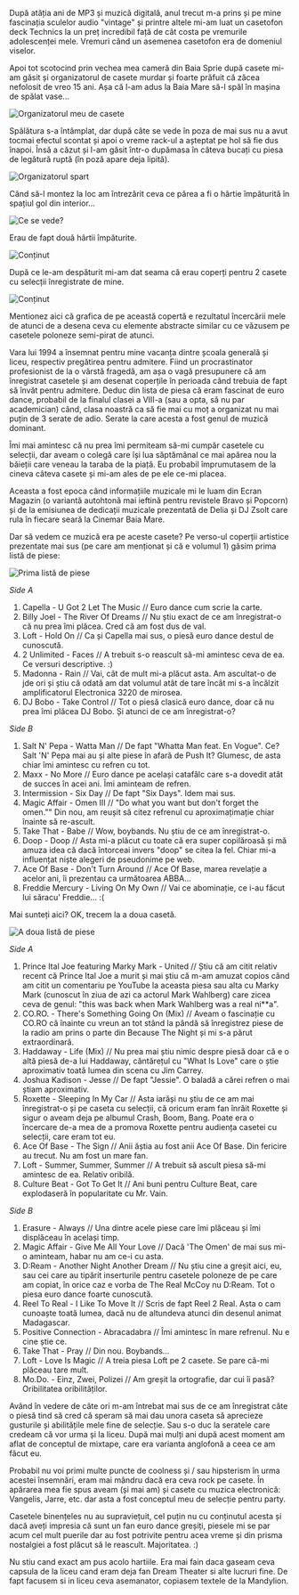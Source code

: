 După atâția ani de MP3 și muzică digitală, anul trecut m-a prins și pe mine fascinația sculelor audio "vintage" și printre altele mi-am luat un casetofon deck Technics la un preț incredibil față de cât costa pe vremurile adolescenței mele. Vremuri când un asemenea casetofon era de domeniul viselor.

Apoi tot scotocind prin vechea mea cameră din Baia Sprie după casete mi-am găsit și organizatorul de casete murdar și foarte prăfuit că zăcea nefolosit de vreo 15 ani. Așa că l-am adus la Baia Mare să-l spăl în mașina de spălat vase...

![Organizatorul meu de casete](https://content.rusiczki.net/2018/01/ctm-01-organizator-de-casete-1000x667.jpg)

Spălătura s-a întâmplat, dar după câte se vede în poza de mai sus nu a avut tocmai efectul scontat și apoi o vreme rack-ul a așteptat pe hol să fie dus înapoi. Însă a căzut și l-am găsit într-o dupămasa în câteva bucați cu piesa de legătură ruptă (în poză apare deja lipită).

![Organizatorul spart](https://content.rusiczki.net/2018/01/ctm-02-spart-1000x667.jpg)

Când să-l montez la loc am întrezărit ceva ce părea a fi o hârtie împăturită în spațiul gol din interior...

![Ce se vede?](https://content.rusiczki.net/2018/01/ctm-03-interior-1000x667.jpg)

Erau de fapt două hârtii împăturite.

![Conținut](https://content.rusiczki.net/2018/01/ctm-04-continut-1000x667.jpg)

După ce le-am despăturit mi-am dat seama că erau coperți pentru 2 casete cu selecții înregistrate de mine.

![Conținut](https://content.rusiczki.net/2018/01/ctm-05-coperta-1000x667.jpg)

Mentionez aici că grafica de pe această copertă e rezultatul încercării mele de atunci de a desena ceva cu elemente abstracte similar cu ce văzusem pe casetele poloneze semi-pirat de atunci.

Vara lui 1994 a însemnat pentru mine vacanța dintre școala generală și liceu, respectiv pregătirea pentru admitere. Fiind un procrastinator profesionist de la o vârstă fragedă, am așa o vagă presupunere că am înregistrat casetele și am desenat coperțile în perioada când trebuia de fapt să învăt pentru admitere. Deduc din lista de piesa că eram fascinat de euro dance, probabil de la finalul clasei a VIII-a (sau a opta, să nu par academician) când, clasa noastră ca să fie mai cu moț a organizat nu mai puțin de 3 serate de adio. Serate la care acesta a fost genul de muzică dominant.

Îmi mai amintesc că nu prea îmi permiteam să-mi cumpăr casetele cu selecții, dar aveam o colegă care își lua săptămânal ce mai apărea nou la băieții care veneau la taraba de la piață. Eu probabil împrumutasem de la cineva câteva casete și mi-am ales de pe ele ce-mi placea.

Aceasta a fost epoca când informațiile muzicale mi le luam din Ecran Magazin (o variantă autohtonă mai ieftină pentru revistele Bravo și Popcorn) și de la emisiunea de dedicații muzicale prezentată de Delia și DJ Zsolt care rula în fiecare seară la Cinemar Baia Mare.

Dar să vedem ce muzică era pe aceste casete? Pe verso-ul coperții artistice prezentate mai sus (pe care am menționat și că e volumul 1) găsim prima listă de piese:

![Prima listă de piese](https://content.rusiczki.net/2018/01/ctm-06-lista-piese-1-1000x667.jpg)

*Side A*

1. Capella - U Got 2 Let The Music // Euro dance cum scrie la carte.
2. Billy Joel - The River Of Dreams // Nu știu exact de ce am înregistrat-o că nu prea îmi plăcea. Cred că am fost dus de val.
3. Loft - Hold On // Ca și Capella mai sus, o piesă euro dance destul de cunoscută.
4. 2 Unlimited - Faces // A trebuit s-o reascult să-mi amintesc ceva de ea. Ce versuri descriptive. :)
5. Madonna - Rain // Vai, cât de mult mi-a plăcut asta. Am ascultat-o de jde ori și știu că odată am dat volumul atât de tare încât mi s-a încălzit amplificatorul Electronica 3220 de mirosea.
6. DJ Bobo - Take Control // Tot o piesă clasică euro dance, doar că nu prea îmi plăcea DJ Bobo. Și atunci de ce am înregistrat-o?

*Side B*

1. Salt N' Pepa - Watta Man // De fapt "Whatta Man feat. En Vogue". Ce? Salt 'N' Pepa mai au și alte piese în afară de Push It? Glumesc, de asta chiar îmi amintesc cu refren cu tot.
2. Maxx - No More // Euro dance pe același catafâlc care s-a dovedit atât de succes în acei ani. Îmi aminteam de refren.
3. Intermission - Six Day // De fapt "Six Days". Idem mai sus.
4. Magic Affair - Omen III // "Do what you want but don't forget the omen."" Din nou, am reușit să citez refrenul cu aproximațimație chiar înainte să re-ascult.
5. Take That - Babe // Wow, boybands. Nu știu de ce am înregistrat-o.
6. Doop - Doop // Asta mi-a plăcut cu toate că era super copilăroasă și mă amuza idea că dacă întorceai invers "doop" se citea la fel. Chiar mi-a influențat niște alegeri de pseudonime pe web.
7. Ace Of Base - Don't Turn Around // Ace Of Base, marea revelație a acelor ani, îi prezentau ca următoarea ABBA...
8. Freddie Mercury - Living On My Own // Vai ce abominație, ce i-au făcut lui săracu' Freddie... :(

Mai sunteți aici? OK, trecem la a doua casetă.

![A doua listă de piese](https://content.rusiczki.net/2018/01/ctm-07-lista-piese-2-1000x667.jpg)

*Side A*

1. Prince Ital Joe featuring Marky Mark - United // Știu că am citit relativ recent că Prince Ital Joe a murit și mai știu că m-am amuzat copios când am citit un comentariu pe YouTube la aceasta piesa sau alta cu Marky Mark (cunoscut în ziua de azi ca actorul Mark Wahlberg) care zicea ceva de genul: "this was back when Mark Wahlberg was a real ni\*\*a".
2. CO.RO. - There's Something Going On (Mix) // Aveam o fascinație cu CO.RO că înainte cu vreun an tot stând la pândă să înregistrez piese de la radio am prins o parte din Because The Night și mi s-a părut extraordinară.
3. Haddaway - Life (Mix) // Nu prea mai știu nimic despre piesă doar că e o altă piesă de-a lui Haddaway, căntărețul cu "What Is Love" care o știe aproximativ toată lumea din scena cu Jim Carrey.
4. Joshua Kadison - Jesse // De fapt "Jessie". O baladă a cărei refren o mai știam aproximativ.
5. Roxette - Sleeping In My Car // Asta iarăși nu știu de ce am mai înregistrat-o și pe caseta cu selecții, că oricum eram fan înrăit Roxette și sigur o aveam deja pe albumul Crash, Boom, Bang. Poate era o încercare de-a mea de a promova Roxette pentru audiența casetei cu selecții, care eram tot eu.
6. Ace Of Base - The Sign // Anii ăștia au fost anii Ace Of Base. Din fericire au trecut. Nu am fost un mare fan.
7. Loft - Summer, Summer, Summer // A trebuit să ascult piesa să-mi amintesc de ea. Relativ oribilă.
8. Culture Beat - Got To Get It // Ani buni pentru Culture Beat, care explodaseră în popularitate cu Mr. Vain.

*Side B*

1. Erasure - Always // Una dintre acele piese care îmi plăceau și îmi displăceau în același timp.
2. Magic Affair - Give Me All Your Love // Dacă 'The Omen' de mai sus mi-o aminteam, habar nu am ce-i cu asta.
3. D:Ream - Another Night Another Dream // Nu știu cine a greșit aici, eu, sau cei care au tipărit inserturile pentru casetele poloneze de pe care am copiat, în orice caz e vorba de The Real McCoy nu D:Ream. Tot o piesa euro dance foarte cunoscută.
4. Reel To Real - I Like To Move It // Scris de fapt Reel 2 Real. Asta o cam cunoaște toată lumea, dacă nu de altundeva atunci din desenul animat Madagascar.
5. Positive Connection - Abracadabra // Îmi amintesc în mare refrenul. Nu e cine știe ce.
6. Take That - Pray // Din nou. Boybands...
7. Loft - Love Is Magic // A treia piesa Loft pe 2 casete. Se pare că-mi plăceau tare mult.
9. Mo.Do. - Einz, Zwei, Polizei // Am greșit la ortografie, dar cui îi pasă? Oribilitatea oribilităților.

Având în vedere de câte ori m-am întrebat mai sus de ce am înregistrat câte o piesă tind să cred că speram să mai dau unora caseta să aprecieze gusturile și abilitățile mele fine de selecție. Sau s-o duc la seratele care credeam că vor urma și la liceu. După mai mulți ani după acest moment am aflat de conceptul de mixtape, care era varianta anglofonă a ceea ce am făcut eu.

Probabil nu voi primi multe puncte de coolness și / sau hipsterism în urma acestei însemnări, eram mai mândru dacă era ceva rock pe casete. În apărarea mea fie spus aveam (și mai am) și casete cu muzica electronică: Vangelis, Jarre, etc. dar asta a fost conceptul meu de selecție pentru party.

Casetele binențeles nu au supraviețuit, cel puțin nu cu conținutul acesta și dacă aveți impresia că sunt un fan euro dance greșiți, piesele mi se par acum cel mult puerile dar au fost potrivite pentru acea vreme și din prisma nostalgiei a fost plăcut să le reascult. Majoritatea. :)

Nu stiu cand exact am pus acolo hartiile.
Era mai fain daca gaseam ceva capsula de la liceu cand eram deja fan Dream Theater si alte lucruri fine.
De fapt facusem si in liceu ceva asemanator, copiasem textele de la Mandylion.